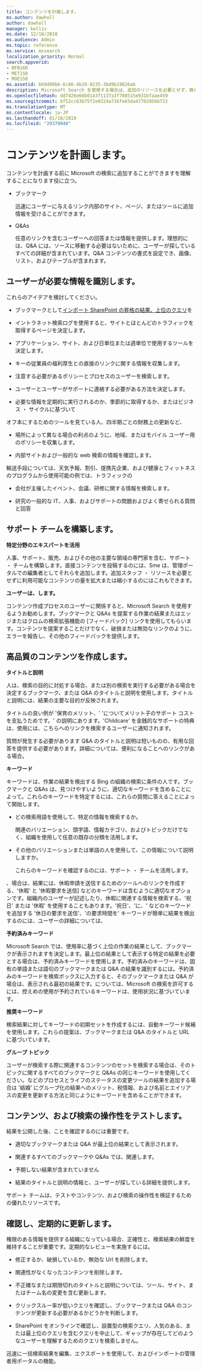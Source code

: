 ```yaml
---
title: コンテンツを計画します。
ms.author: dawholl
author: dawholl
manager: kellis
ms.date: 12/18/2018
ms.audience: Admin
ms.topic: reference
ms.service: mssearch
localization_priority: Normal
search.appverid:
- BFB160
- MET150
- MOE150
ms.assetid: bb9d90b6-6c86-4b19-9235-3bd9b19826ab
description: Microsoft Search を使用する場合は、追加のリソースを必要とせず、質の高いコンテンツを提供します。
ms.openlocfilehash: dd7426e66b0143f1137a3f708515e931bfaae459
ms.sourcegitcommit: bf52cc63b75f2e0324a716fe65da47702956b722
ms.translationtype: MT
ms.contentlocale: ja-JP
ms.lasthandoff: 01/18/2019
ms.locfileid: "29379040"
---
```

# <a name="plan-your-content"></a>コンテンツを計画します。

コンテンツを計画する前に Microsoft の検索に追加することができますを理解することになります役に立つ。
  
- ブックマーク
    
    迅速にユーザーに与えるリンク内部のサイト、ページ、またはツールに追加情報を受けることができます。
    
- Q&As
    
    任意のリンクを含むユーザーへの回答または情報を提供します。理想的には、Q&A には、ソースに移動する必要はないために、ユーザーが探しているすべての詳細が含まれています。Q&A コンテンツの書式を設定でき、画像、リスト、およびテーブルが含まれます。
    
## <a name="identify-information-your-users-need"></a>ユーザーが必要な情報を識別します。

これらのアイデアを検討してください。
  
- ブックマークとして[インポート SharePoint の昇格の結果、上位のクエリ](import-sharepoint-promoted-results-and-top-queries.md)を 
    
- イントラネット検索ログを使用すると、サイトとほとんどのトラフィックを取得するページを決定します。
    
- アプリケーション、サイト、および日単位または週単位で使用するツールを決定します。
    
- キーの従業員の福利厚生との直接のリンクに関する情報を収集します。
    
- 注意する必要があるポリシーとプロセスのユーザーを検索します。
    
- ユーザーとユーザーがサポートに連絡する必要がある方法を決定します。
    
- 必要な情報を定期的に実行されるのか、季節的に取得するか、またはビジネス ・ サイクルに基づいて
  
オフ本にするためのツールを見ている人、四半期ごとの財務上の更新など、
    
- 場所によって異なる場合の利点のように、地域、またはモバイル ユーザー用のポリシーを収集します。
    
- 内部サイトおよび一般的な web 検索の情報を確認します。
  
輸送手段については、天気予報、割引、提携先企業、および健康とフィットネスのプログラムから使用可能の例では、トラフィックの
    
- 会社が主催したイベント、会議、研修に関する情報を検索します。
    
- 研究の一般的な IT、人事、およびサポートの問題およびよく寄せられる質問と回答
    
## <a name="build-a-support-team"></a>サポート チームを構築します。

 **特定分野のエキスパートを活用**
  
人事、サポート、販売、およびその他の主要な領域の専門家を含む、サポート ・ チームを構築します。直接コンテンツを投稿するのには、Sme は、管理ポータルでの編集者としてそれらを追加します。追加スタッフ ・ リソースを必要とせずに利用可能なコンテンツの量を拡大または縮小するのにはこれもできます。
  
 **ユーザーは、します。**
  
コンテンツ作成プロセスのユーザーに関係すると、Microsoft Search を使用するようお勧めします。ブックマークと Q&As を提案する作業の結果またはエッジまたはクロムの検索拡張機能の [フィードバック] リンクを使用してもらいます。コンテンツを提案することだけでなく、破損または無効なリンクのように、エラーを報告し、その他のフィードバックを提供します。
  
## <a name="create-high-quality-content"></a>高品質のコンテンツを作成します。

 **タイトルと説明**
  
人は、検索の目的に対処する場合、または別の検索を実行する必要がある場合を決定するブックマーク、または Q&A のタイトルと説明を使用します。タイトルと説明には、結果の主要な目的が反映されます。
  
タイトルの良い例が '保育のメリット、' 'についてメリット子のサポート コストを支払うためです。' の説明にあります。'Childcare' を金銭的なサポートの特典は、使用には、こちらへのリンクを検索するユーザーに通知されます。
  
質問が発生する必要があります Q&A のタイトルと説明は短いものの、有用な回答を提供する必要があります。詳細については、便利になることへのリンクがある場合。
  
 **キーワード**
  
キーワードは、作業の結果を検出する Bing の組織の検索に条件の人です。ブックマークと Q&As は、見つけやすいように、適切なキーワードを含めることによって。これらのキーワードを特定するには、これらの質問に答えることによって開始します。
  
- どの検索用語を使用して、特定の情報を検索するか。
    
    関連のバリエーション、頭字語、情報カテゴリ、およびトピックだけでなく、組織を使用して任意の既存の分類を活用します。
    
- その他のバリエーションまたは単語の人を使用して、この情報について説明しますか。
    
    これらのキーワードを確認するのには、サポート ・ チームを活用します。
    
、場合は、結果には、休暇申請を送信するためのツールへのリンクを作成する、'休暇' と '休暇要求を送信] などのキーワードは含むように適切なオプションです。組織内のユーザーが記述したり、休暇に関連する情報を検索する、'祝日' または '休暇' を使用することもあります。'祝日'、'に、' などのキーワードを追加する '休日の要求を送信'、'の要求時間を' キーワードが簡単に結果を検出するのには、ユーザーの詳細については、
  
 **予約済みキーワード**
  
Microsoft Search では、使用率に基づく上位の作業の結果として、ブックマークが表示されますを決定します。最上位の結果として表示する特定の結果を必要とする場合は、予約済みキーワードを使用します。予約済みのキーワードは、固有の単語または語句のブックマークまたは Q&A の結果を識別するには。予約済みのキーワードを検索ボックスに入力すると、そのブックマークまたは Q&A が場合は、表示される最初の結果です。については、Microsoft の検索を許可するには、控えめの使用が予約されているキーワードは、使用状況に基づいています。
  
 **推奨キーワード**
  
検索結果に対してキーワードの初期セットを作成するには、自動キーワード候補を使用します。これらの提案は、ブックマークまたは Q&A のタイトルと URL に基づいています。
  
 **グループ トピック**
  
ユーザーが検索する際に関連するコンテンツのセットを検索する場合は、そのトピックに関するすべてのブックマークと Q&As の同じキーワードを使用してください。などのプロセスとライフのステータスの変更ツールの結果を追加する場合は '結婚' にグループ化の結果へのメリット、税情報、および名前とエイリアスの変更を更新する方法と同じようにキーワードを含めることができます。
  
## <a name="test-your-content-and-search-experience"></a>コンテンツ、および検索の操作性をテストします。

結果を公開した後、ことを確認するのには重要です。
  
- 適切なブックマークまたは Q&A が最上位の結果として表示されます。
    
- 関連するすべてのブックマークや Q&As では、関連します。
    
- 予期しない結果が含まれていません
    
- 結果のタイトルと説明の情報と、ユーザーが探している詳細を提供します。
    
サポート チームは、テストやコンテンツ、および検索の操作性を検証するための優れたリソースです。
  
## <a name="review-and-update-periodically"></a>確認し、定期的に更新します。

権限のある情報を提供する組織になっている場合、正確性と、検索結果の鮮度を維持することが重要です。定期的なレビューを実施するには。
  
- 修正するか、破損しているか、無効な Url を削除します。
    
- 関連性がなくなったコンテンツを削除します。
    
- 不正確なまたは期限切れのタイトルと説明については、ツール、サイト、またはチーム名の変更を含む更新します。
    
- クリックスルー率が低いクエリを確認し、ブックマークまたは Q&A のコンテンツが更新する必要があるかどうかを判断します。
    
- SharePoint をオンラインで確認し、設置型の検索クエリ、人気のある、または最上位のクエリを含むクエリを中止して、ギャップが存在してどのようなユーザーを理解するためのクエリを検索しません。
    
迅速に一括検索結果を編集、エクスポートを使用して、およびインポートの管理者用ポータルの機能。

  

